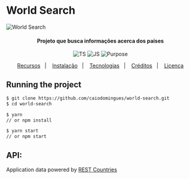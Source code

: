 # World Search

![World Search](https://user-images.githubusercontent.com/12664983/85935798-ed28cc80-b8ca-11ea-9e73-15ee500f3ec3.png)

<h4 align="center">Projeto que busca informações acerca dos países</h4>

<p align="center">
  <img alt="TS" src="https://img.shields.io/github/languages/top/caiodomingues/world-search?style=flat">
  <img alt="JS" src="https://img.shields.io/github/languages/top/caiodomingues/world-search?style=flat">
  <img alt="Purpose" src="https://img.shields.io/badge/purpose-study-orange?style=flat">
</p>

<p align="center">
  <a href="#recursos">Recursos</a>&nbsp;&nbsp;&nbsp;|&nbsp;&nbsp;&nbsp;
  <a href="#instalação">Instalação</a>&nbsp;&nbsp;&nbsp;|&nbsp;&nbsp;&nbsp;
  <a href="#tecnologias">Tecnologias</a>&nbsp;&nbsp;&nbsp;|&nbsp;&nbsp;&nbsp;
  <a href="#créditos">Créditos</a>&nbsp;&nbsp;&nbsp;|&nbsp;&nbsp;&nbsp;
  <a href="#licença">Licença</a>
</p>

## Running the project

```bash
$ git clone https://github.com/caiodomingues/world-search.git
$ cd world-search

$ yarn
// or npm install

$ yarn start
// or npm start
```

## API:
Application data powered by [REST Countries](https://restcountries.eu/)
